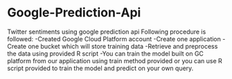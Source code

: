 # Google-Prediction-Api
Twitter sentiments using google prediction api
Following procedure is followed:
-Created Google Cloud Platform account
-Create one application
-Create one bucket which will store training data
-Retrieve and preprocess the data using provided R script
-You can train the model built on GC platform from our application using train method provided or you can use R script provided to train the model and predict on your own query.
